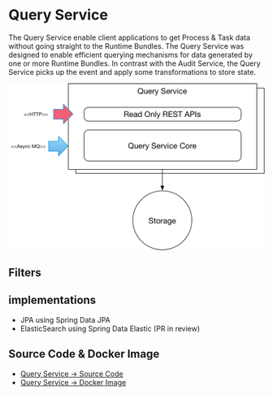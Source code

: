 # Query Service

The Query Service enable client applications to get Process & Task data without going straight to the Runtime Bundles.
The Query Service was designed to enable efficient querying mechanisms for data generated by one or more Runtime Bundles.
In contrast with the Audit Service, the Query Service picks up the event and apply some transformations to store state.

![](/assets/QueryService.png)

## Filters

## implementations
- JPA using Spring Data JPA
- ElasticSearch using Spring Data Elastic (PR in review)

## Source Code & Docker Image

- [Query Service -> Source Code](http://)
- [Query Service -> Docker Image](http://)
